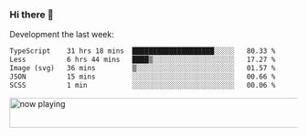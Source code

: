 ### Hi there 👋

Development the last week:
<!--START_SECTION:waka-->

```txt
TypeScript    31 hrs 18 mins  ████████████████████░░░░░   80.33 %
Less          6 hrs 44 mins   ████▒░░░░░░░░░░░░░░░░░░░░   17.27 %
Image (svg)   36 mins         ▒░░░░░░░░░░░░░░░░░░░░░░░░   01.57 %
JSON          15 mins         ░░░░░░░░░░░░░░░░░░░░░░░░░   00.66 %
SCSS          1 min           ░░░░░░░░░░░░░░░░░░░░░░░░░   00.06 %
```

<!--END_SECTION:waka-->

<!--
**JASONPANGGO/jasonpanggo** is a ✨ _special_ ✨ repository because its `README.md` (this file) appears on your GitHub profile.

Here are some ideas to get you started:

- 🔭 I’m currently working on ...
- 🌱 I’m currently learning ...
- 👯 I’m looking to collaborate on ...
- 🤔 I’m looking for help with ...
- 💬 Ask me about ...
- 📫 How to reach me: ...
- 😄 Pronouns: ...
- ⚡ Fun fact: ...
-->

<a href="https://volt.fm/user/q8yd9e79csfr57rt" target="_blank"><img src="https://spotify-badge-egoist.vercel.app/api/now-playing" width="540" height="52" alt="now playing"></a>
